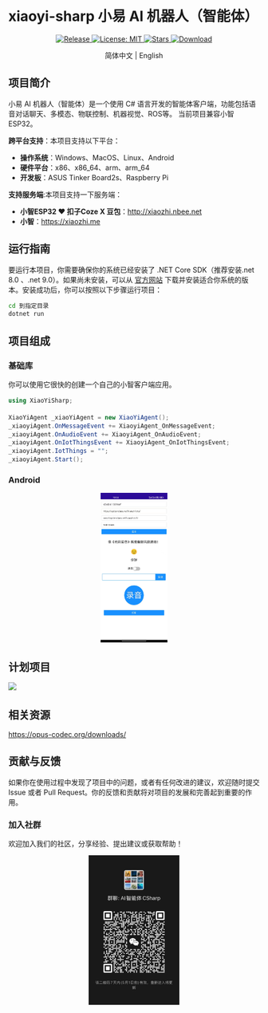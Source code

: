 # xiaoyi-sharp 小易 AI 机器人（智能体）
<p align="center">
  <a href="https://github.com/zhulige/xiaoyi-sharp/releases/latest">
    <img src="https://img.shields.io/github/v/release/zhulige/xiaoyi-sharp?style=flat-square&logo=github&color=blue" alt="Release"/>
  </a>
  <a href="https://opensource.org/licenses/MIT">
    <img src="https://img.shields.io/badge/License-MIT-green.svg?style=flat-square" alt="License: MIT"/>
  </a>
  <a href="https://github.com/zhulige/xiaoyi-sharp/stargazers">
    <img src="https://img.shields.io/github/stars/zhulige/xiaoyi-sharp?style=flat-square&logo=github" alt="Stars"/>
  </a>
  <a href="https://github.com/zhulige/xiaoyi-sharp/releases/latest">
    <img src="https://img.shields.io/github/downloads/zhulige/xiaoyi-sharp/total?style=flat-square&logo=github&color=52c41a1&maxAge=86400" alt="Download"/>
  </a>
</p>

<p align="center">
  简体中文 | English
</p>

## 项目简介 
小易 AI 机器人（智能体）是一个使用 C# 语言开发的智能体客户端，功能包括语音对话聊天、多模态、物联控制、机器视觉、ROS等。
当前项目兼容小智ESP32。

**跨平台支持**：本项目支持以下平台：
- **操作系统**：Windows、MacOS、Linux、Android
- **硬件平台**：x86、x86_64、arm、arm_64
- **开发板**：ASUS Tinker Board2s、Raspberry Pi

**支持服务端**:本项目支持一下服务端：
- **小智ESP32 ❤ 扣子Coze X 豆包**：http://xiaozhi.nbee.net
- **小智**：https://xiaozhi.me

## 运行指南

要运行本项目，你需要确保你的系统已经安装了 .NET Core SDK（推荐安装.net 8.0 、.net 9.0）。如果尚未安装，可以从 [官方网站](https://dotnet.microsoft.com/zh-cn/) 下载并安装适合你系统的版本。安装成功后，你可以按照以下步骤运行项目：
```bash
cd 到指定目录
dotnet run
```

## 项目组成

### 基础库

你可以使用它很快的创建一个自己的小智客户端应用。

``` C#
using XiaoYiSharp;

XiaoYiAgent _xiaoYiAgent = new XiaoYiAgent();
_xiaoyiAgent.OnMessageEvent += XiaoyiAgent_OnMessageEvent;
_xiaoyiAgent.OnAudioEvent += XiaoyiAgent_OnAudioEvent;
_xiaoyiAgent.OnIotThingsEvent += XiaoyiAgent_OnIotThingsEvent;
_xiaoyiAgent.IotThings = "";
_xiaoyiAgent.Start();
```

### Android
<div style="text-align: center;">
    <img src="doc/android.jpg" height="300" />
</div>

## 计划项目
<img src="doc/ErgoJr_assembly.gif" width="480" />

## 相关资源
https://opus-codec.org/downloads/

## 贡献与反馈

如果你在使用过程中发现了项目中的问题，或者有任何改进的建议，欢迎随时提交 Issue 或者 Pull Request。你的反馈和贡献将对项目的发展和完善起到重要的作用。

### 加入社群

欢迎加入我们的社区，分享经验、提出建议或获取帮助！

<div style="text-align: center;">
    <img src="doc/wxq51.jpg" height="300" />
</div>
